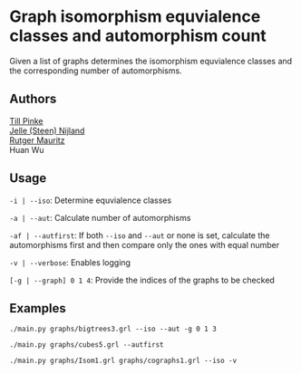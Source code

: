 # Graph isomorphism equvialence classes and automorphism count

Given a list of graphs determines the isomorphism equvialence classes and the corresponding number of automorphisms.

## Authors
[Till Pinke](https://github.com/xynxynxyn)  
[Jelle (Steen) Nijland](https://github.com/fearmyflames)  
[Rutger Mauritz](https://github.com/rrmauritz)  
Huan Wu

## Usage

`-i | --iso`: Determine equvialence classes

`-a | --aut`: Calculate number of automorphisms

`-af | --autfirst`: If both `--iso` and `--aut` or none is set, calculate the automorphisms first and then compare only the ones with equal number

`-v | --verbose`: Enables logging

`[-g | --graph] 0 1 4`: Provide the indices of the graphs to be checked

## Examples

`./main.py graphs/bigtrees3.grl --iso --aut -g 0 1 3`

`./main.py graphs/cubes5.grl --autfirst`

`./main.py graphs/Isom1.grl graphs/cographs1.grl --iso -v`
